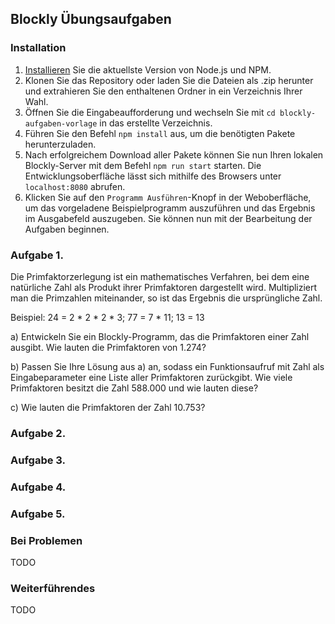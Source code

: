 ## Blockly Übungsaufgaben

### Installation

1. [Installieren](https://docs.npmjs.com/downloading-and-installing-node-js-and-npm) Sie die aktuellste Version von Node.js und NPM.
2. Klonen Sie das Repository oder laden Sie die Dateien als .zip herunter und extrahieren Sie den enthaltenen Ordner in ein Verzeichnis Ihrer Wahl.
3. Öffnen Sie die Eingabeaufforderung und wechseln Sie mit `cd blockly-aufgaben-vorlage` in das erstellte Verzeichnis.
4. Führen Sie den Befehl `npm install` aus, um die benötigten Pakete herunterzuladen.
5. Nach erfolgreichem Download aller Pakete können Sie nun Ihren lokalen Blockly-Server mit dem Befehl `npm run start` starten. Die Entwicklungsoberfläche lässt sich mithilfe des Browsers unter `localhost:8080` abrufen.
6. Klicken Sie auf den `Programm Ausführen`-Knopf in der Weboberfläche, um das vorgeladene Beispielprogramm auszuführen und das Ergebnis im Ausgabefeld auszugeben. Sie können nun mit der Bearbeitung der Aufgaben beginnen.

### Aufgabe 1.

Die Primfaktorzerlegung ist ein mathematisches Verfahren, bei dem eine natürliche Zahl als Produkt ihrer Primfaktoren dargestellt wird. Multipliziert man die Primzahlen miteinander, so ist das Ergebnis die ursprüngliche Zahl.

Beispiel: 24 = 2 * 2 * 2 * 3; 77 = 7 * 11; 13 = 13

a) Entwickeln Sie ein Blockly-Programm, das die Primfaktoren einer Zahl ausgibt. Wie lauten die Primfaktoren von 1.274?

b) Passen Sie Ihre Lösung aus a) an, sodass ein Funktionsaufruf mit Zahl als Eingabeparameter eine Liste aller Primfaktoren zurückgibt. Wie viele Primfaktoren besitzt die Zahl 588.000 und wie lauten diese?

c) Wie lauten die Primfaktoren der Zahl 10.753?

### Aufgabe 2.

### Aufgabe 3.

### Aufgabe 4.

### Aufgabe 5.

### Bei Problemen

TODO

### Weiterführendes

TODO